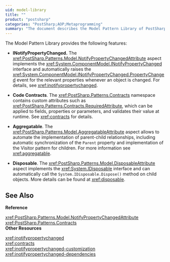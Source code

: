 ```yaml
---
uid: model-library
title: ""
product: "postsharp"
categories: "PostSharp;AOP;Metaprogramming"
summary: "The document describes the Model Pattern Library of PostSharp product, highlighting features like INotifyPropertyChanged, Code Contracts, Aggregatable, and Disposable."
---
```

The Model Pattern Library provides the following features:

* **INotifyPropertyChanged.** The <xref:PostSharp.Patterns.Model.NotifyPropertyChangedAttribute> aspect implements the <xref:System.ComponentModel.INotifyPropertyChanged> interface and automatically raises the <xref:System.ComponentModel.INotifyPropertyChanged.PropertyChanged> event for the relevant properties whenever an object is changed. For details, see <xref:inotifypropertychanged>. 

* **Code Contracts**. The <xref:PostSharp.Patterns.Contracts> namespace contains custom attributes such as <xref:PostSharp.Patterns.Contracts.RequiredAttribute>, which can be applied to fields, properties or parameters, and validates their value at runtime. See <xref:contracts> for details. 

* **Aggregatable**. The <xref:PostSharp.Patterns.Model.AggregatableAttribute> aspect allows to automate the implementation of parent-child relationships, including automatic synchronization of the `Parent` property and implementation of the Visitor pattern for children. For more information see <xref:aggregatable>. 

* **Disposable**. The <xref:PostSharp.Patterns.Model.DisposableAttribute> aspect implements the <xref:System.IDisposable> interface and can automatically call the `System.IDisposable.Dispose()` method on child objects. More details can be found at <xref:disposable>. 

## See Also

**Reference**

<xref:PostSharp.Patterns.Model.NotifyPropertyChangedAttribute>
<br><xref:PostSharp.Patterns.Contracts>
<br>**Other Resources**

<xref:inotifypropertychanged>
<br><xref:contracts>
<br><xref:inotifypropertychanged-customization>
<br><xref:inotifypropertychanged-dependencies>
<br>
